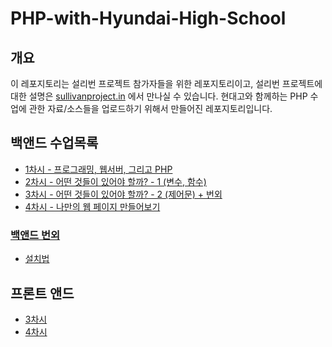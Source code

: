 # PHP-with-Hyundai-High-School

## 개요

 이 레포지토리는 설리번 프로젝트 참가자들을 위한 레포지토리이고, 설리번 프로젝트에 대한 설명은 [sullivanproject.in](http://sullivanproject.in/) 에서 만나실 수 있습니다.
 현대고와 함께하는 PHP 수업에 관한 자료/소스들을 업로드하기 위해서 만들어진 레포지토리입니다.

## 백앤드 수업목록
* [1차시 - 프로그래밍, 웹서버, 그리고 PHP](./Backend/1차시)
* [2차시 - 어떤 것들이 있어야 할까? - 1 (변수, 함수)](./Backend/2차시)
* [3차시 - 어떤 것들이 있어야 할까? - 2 (제어문) + 번외](./Backend/3차시)
* [4차시 - 나만의 웹 페이지 만들어보기](./Backend/4차시)

### [백앤드 번외](./Backend/번외)
* [설치법](./Backend/번외/개발환경의설치.md)

## 프론트 앤드 
* [3차시](./Frontend/3차시)
* [4차시](./Frontend/4차시)